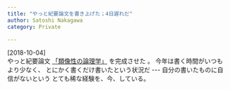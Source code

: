 ```yaml
---
title: "やっと紀要論文を書き上げた；4日遅れだ"
author: Satoshi Nakagawa
category: Private

---
```


[2018-10-04]  
 やっと紀要論文
[「類像性の論理学」](../../../anthrop/works/paper-2/icon.html)
を完成させた
。
今年は書く時間がいつもより少なく、
とにかく書くだけ書いたという状況だ ---
自分の書いたものに自信がないという
とても稀な経験を、今、している。

